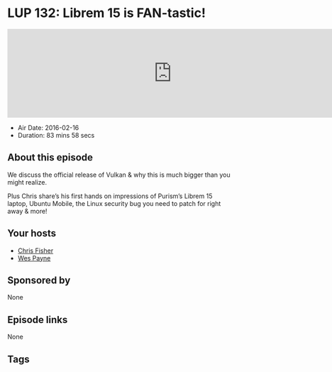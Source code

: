 # LUP 132: Librem 15 is FAN-tastic!

<iframe src="https://player.fireside.fm/v2/RUkczH-V+PNhwxkJu?theme=dark" width="740" height="200" frameborder="0" scrolling="no"></iframe>

* Air Date: 2016-02-16
* Duration: 83 mins 58 secs

## About this episode

We discuss the official release of Vulkan & why this is much bigger than you might realize.

Plus Chris share’s his first hands on impressions of Purism’s Librem 15 laptop, Ubuntu Mobile, the Linux security bug you need to patch for right away & more!

## Your hosts
* [Chris Fisher](https://linuxunplugged.com/hosts/chrislas)
* [Wes Payne](https://linuxunplugged.com/hosts/wes)

## Sponsored by

None



## Episode links

None



## Tags

